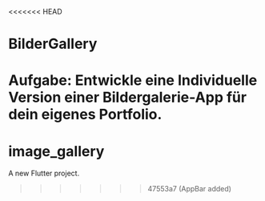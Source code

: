 <<<<<<< HEAD
# BilderGallery
 Aufgabe: Entwickle eine Individuelle Version einer Bildergalerie-App für dein eigenes Portfolio.
=======
# image_gallery

A new Flutter project.
>>>>>>> 47553a7 (AppBar added)
